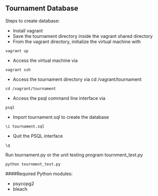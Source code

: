 ## Tournament Database

Steps to create database:
* Install vagrant
* Save the tournament directory inside the vagrant shared directory
* From the vagrant directory, initialize the virtual machine with
```
vagrant up
```
* Access the virtual machine via
```
vagrant ssh
```
* Access the tournament directory via cd /vagrant/tournament
```
cd /vagrant/tournament
```
* Access the psql command line interface via
```
psql
```
* Import tournament.sql to create the database
```
\i tournament.sql
```
* Quit the PSQL interface
```
\q
```
Run tournament.py or the unit testing program tournment_test.py
```
python tournment_test.py
```
####Required Python modules:
* psycopg2
* bleach
